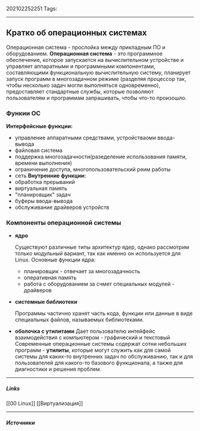 202102252251
Tags:
___
## Кратко об операционных системах
Операционная система - прослойка между прикладным ПО и оборудованием.
**Операционная система** - это программное обеспечение, которое запускается на вычислительном устройстве и управляет аппаратными и программными компонентами, составляющими функциональную вычислительную систему, планирует запуск программ в многозадачном режиме (разделяя процессор так, чтобы несколько задач могли выполняться одновременно), предоставляет стандартные службы, которые позволяют пользователям и программам запрашивать, чтобы что-то произошло.

### Функии ОС
**Интерфейсные функции:**
- управление аппаратными средствами, устройстваоми ввода-вывода
- файловая система
- поддержка многозадачности(разеделение использования памяти, времени выполнения)
- ограничение доступа, многопользовательский реим работы
- сеть
**Внутренние функции:**
- обработка прерываний
- виртуальная память
- "планировщик" задач
- буферы ввода-вывода
- обслуживание драйверов устройств 

### Компоненты операционной системы
- **ядро**

	Существуют различные типы архитектур ядер, однако рассмотрим только *модульный* вариант, так как именно он используется для Linux. Основные функции ядра:
	- планировщик - отвечает за многозадачность
	- оперативная память
	- работа с оборудованием за счмет специальных модулей - драйверов

- **системные библиотеки**

 	Программы частично хранят часть кода, функции или данные в виде специальных файлов, называемых библиотеками.
 
- **оболочка с утилитами**
	Дает пользователю интейфейс взаимодействия с компьютером - графический и текстовый
	Современные операционные системы содержат сотни небольших программ - **утилиты**, которые могут служить как для самой системы для каких-то внутренних задач по обслуживанию, так и для пользователей для какого-то базового функционала, а также для диагностики и решения проблем.



___
##### Links
[[00 Linux]]
[[Виртуализация]]

---
##### Источники

